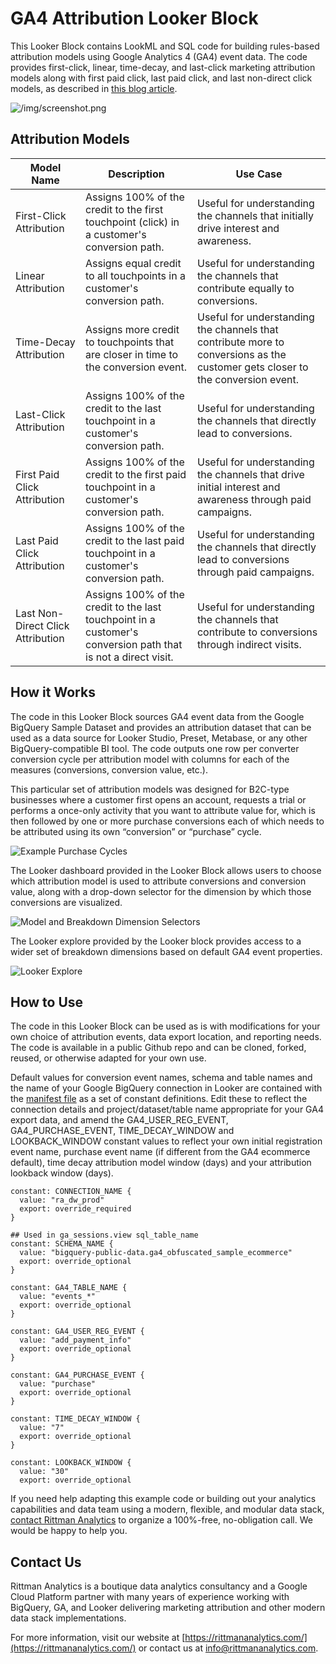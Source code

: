 # GA4 Attribution Looker Block

This Looker Block contains LookML and SQL code for building rules-based attribution models using Google Analytics 4 (GA4) event data. The code provides first-click, linear, time-decay, and last-click marketing attribution models along with first paid click, last paid click, and last non-direct click models, as described in [this blog article](https://www.rittmananalytics.com/blog/2023/5/9/building-your-own-ga4-rules-based-marketing-attribution-models-using-google-bigquery-andnbsplooker).

![/img/screenshot.png](https://github.com/rittmananalytics/ga4_marketing_attribution_looker_block/blob/master/img/screenshot.png)

## Attribution Models

| Model Name | Description | Use Case |
|------------|-------------|----------|
| First-Click Attribution | Assigns 100% of the credit to the first touchpoint (click) in a customer's conversion path. | Useful for understanding the channels that initially drive interest and awareness. |
| Linear Attribution | Assigns equal credit to all touchpoints in a customer's conversion path. | Useful for understanding the channels that contribute equally to conversions. |
| Time-Decay Attribution | Assigns more credit to touchpoints that are closer in time to the conversion event. | Useful for understanding the channels that contribute more to conversions as the customer gets closer to the conversion event. |
| Last-Click Attribution | Assigns 100% of the credit to the last touchpoint in a customer's conversion path. | Useful for understanding the channels that directly lead to conversions. |
| First Paid Click Attribution | Assigns 100% of the credit to the first paid touchpoint in a customer's conversion path. | Useful for understanding the channels that drive initial interest and awareness through paid campaigns. |
| Last Paid Click Attribution | Assigns 100% of the credit to the last paid touchpoint in a customer's conversion path. | Useful for understanding the channels that directly lead to conversions through paid campaigns. |
| Last Non-Direct Click Attribution | Assigns 100% of the credit to the last touchpoint in a customer's conversion path that is not a direct visit. | Useful for understanding the channels that contribute to conversions through indirect visits. |

## How it Works

The code in this Looker Block sources GA4 event data from the Google BigQuery Sample Dataset and provides an attribution dataset that can be used as a data source for Looker Studio, Preset, Metabase, or any other BigQuery-compatible BI tool. The code outputs one row per converter conversion cycle per attribution model with columns for each of the measures (conversions, conversion value, etc.).

This particular set of attribution models was designed for B2C-type businesses where a customer first opens an account, requests a trial or performs a once-only activity that you want to attribute value for, which is then followed by one or more purchase conversions each of which needs to be attributed using its own “conversion” or “purchase” cycle.

![Example Purchase Cycles](https://github.com/rittmananalytics/ga4_marketing_attribution_looker_block/blob/master/img/cycle.png)

The Looker dashboard provided in the Looker Block allows users to choose which attribution model is used to attribute conversions and conversion value, along with a drop-down selector for the dimension by which those conversions are visualized.

![Model and Breakdown Dimension Selectors](https://github.com/rittmananalytics/ga4_marketing_attribution_looker_block/blob/master/img/selectors.png)

The Looker explore provided by the Looker block provides access to a wider set of breakdown dimensions based on default GA4 event properties.

![Looker Explore](https://github.com/rittmananalytics/ga4_marketing_attribution_looker_block/blob/master/img/explore.png)

## How to Use

The code in this Looker Block can be used as is with modifications for your own choice of attribution events, data export location, and reporting needs. The code is available in a public Github repo and can be cloned, forked, reused, or otherwise adapted for your own use.

Default values for conversion event names, schema and table names and the name of your Google BigQuery connection in Looker are contained with the [manifest file](/manifest.lkml) as a set of constant definitions. Edit these to reflect the connection details and project/dataset/table name appropriate for your GA4 export data, and amend the GA4_USER_REG_EVENT, GA4_PURCHASE_EVENT, TIME_DECAY_WINDOW and LOOKBACK_WINDOW constant values to reflect your own initial registration event name, purchase event name (if different from the GA4 ecommerce default), time decay attribution model window (days) and your attribution lookback window (days).

```
constant: CONNECTION_NAME {
  value: "ra_dw_prod"
  export: override_required
}

## Used in ga_sessions.view sql_table_name
constant: SCHEMA_NAME {
  value: "bigquery-public-data.ga4_obfuscated_sample_ecommerce"
  export: override_optional
}

constant: GA4_TABLE_NAME {
  value: "events_*"
  export: override_optional
}

constant: GA4_USER_REG_EVENT {
  value: "add_payment_info"
  export: override_optional
}

constant: GA4_PURCHASE_EVENT {
  value: "purchase"
  export: override_optional
}

constant: TIME_DECAY_WINDOW {
  value: "7"
  export: override_optional
}

constant: LOOKBACK_WINDOW {
  value: "30"
  export: override_optional

```

If you need help adapting this example code or building out your analytics capabilities and data team using a modern, flexible, and modular data stack, [contact Rittman Analytics](https://calendly.com/markrittman/initial-discovery-call-with-mark-rittman) to organize a 100%-free, no-obligation call. We would be happy to help you.

## Contact Us

Rittman Analytics is a boutique data analytics consultancy and a Google Cloud Platform partner with many years of experience working with BigQuery, GA, and Looker delivering marketing attribution and other modern data stack implementations.

For more information, visit our website at [https://rittmananalytics.com/](https://rittmananalytics.com/) or contact us at [info@rittmananalytics.com](mailto:info@rittmananalytics.com).
